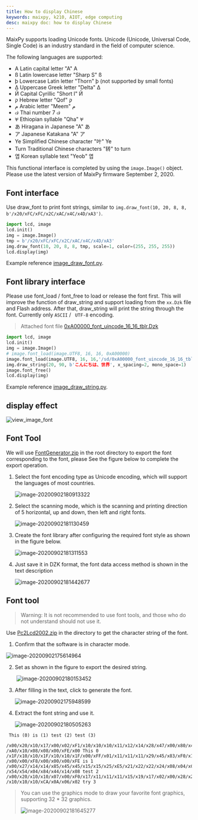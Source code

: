 ```yaml
---
title: How to display Chinese
keywords: maixpy, k210, AIOT, edge computing
desc: maixpy ​​doc: how to display Chinese
---
```



MaixPy supports loading Unicode fonts. Unicode (Unicode, Universal Code, Single Code) is an industry standard in the field of computer science.

The following languages ​​are supported:

* A Latin capital letter "A" A
* ß Latin lowercase letter "Sharp S" ß
* þ Lowercase Latin letter "Thorn" þ (not supported by small fonts)
* Δ Uppercase Greek letter "Delta" Δ
* Й Capital Cyrillic "Short I" Й
* ק Hebrew letter "Qof" ק
* م Arabic letter "Meem" م
* ๗ Thai number 7 ๗
* ቐ Ethiopian syllable "Qha" ቐ
* あ Hiragana in Japanese "A" あ
* ア Japanese Katakana "A" ア
* Ye Simplified Chinese character "叶" Ye
* Turn Traditional Chinese characters "转" to turn
* 엽 Korean syllable text "Yeob" 엽

This functional interface is completed by using the `image.Image()` object. Please use the latest version of MaixPy firmware September 2, 2020.

## Font interface

Use draw_font to print font strings, similar to `img.draw_font(10, 20, 8, 8, b'/x20/xFC/xFC/x2C/xAC/x4C/x4D/xA3')`.

```python
import lcd, image
lcd.init()
img = image.Image()
tmp = b'/x20/xFC/xFC/x2C/xAC/x4C/x4D/xA3'
img.draw_font(10, 20, 8, 8, tmp, scale=1, color=(255, 255, 255))
lcd.display(img)
```

Example reference [image_draw_font.py](https://gitee.com/Sipeed/maixpy_scripts/tree/master/multimedia/gui/image/demo_draw_font/image_draw_font.py).

## Font library interface

Please use font_load / font_free to load or release the font first. This will improve the function of draw_string and support loading from the `xx.Dzk` file and Flash address. After that, draw_string will print the string through the font. Currently only `ASCII` / ` UTF-8` encoding.

> Attached font file [0xA00000_font_uincode_16_16_tblr.Dzk](https://gitee.com/Sipeed/maixpy_scripts/tree/master/multimedia/gui/image/demo_draw_font/tools/0xA00000_font_uincode_16_16_tblr.Dzk)

```python
import lcd, image
lcd.init()
img = image.Image()
# image.font_load(image.UTF8, 16, 16, 0xA00000)
image.font_load(image.UTF8, 16, 16,'/sd/0xA00000_font_uincode_16_16_tblr.Dzk')
img.draw_string(20, 90, b'こんにちは、世界', x_spacing=2, mono_space=1)
image.font_free()
lcd.display(img)
```

Example reference [image_draw_string.py](https://gitee.com/Sipeed/maixpy_scripts/tree/master/multimedia/gui/image/demo_draw_font/image_draw_string.py).

## display effect

![view_image_font](./view_image_font.jpg)

## Font Tool

We will use [FontGenerator.zip](https://gitee.com/Sipeed/maixpy_scripts/tree/master/multimedia/gui/image/demo_draw_font/tools/FontGenerator.zip) in the root directory to export the font corresponding to the font, please See the figure below to complete the export operation.

1. Select the font encoding type as Unicode encoding, which will support the languages ​​of most countries.

   ![image-20200902180913322](./image-20200902180913322.png)

2. Select the scanning mode, which is the scanning and printing direction of 5 horizontal, up and down, then left and right fonts.

   ![image-20200902181130459](./image-20200902181130459.png)

3. Create the font library after configuring the required font style as shown in the figure below.

   ![image-20200902181311553](./image-20200902181311553.png)

4. Just save it in DZK format, the font data access method is shown in the text description

   ![image-20200902181442677](./image-20200902181442677.png)

## Font tool

> Warning: It is not recommended to use font tools, and those who do not understand should not use it.

Use [Pc2Lcd2002.zip](https://gitee.com/Sipeed/maixpy_scripts/tree/master/multimedia/gui/image/demo_draw_font/tools/Pc2Lcd2002.zip) in the directory to get the character string of the font.

1. Confirm that the software is in character mode.

![image-20200902175614964](./image-20200902175614964.png)



2. Set as shown in the figure to export the desired string.

   ​ ![image-20200902180153452](./image-20200902180153452.png)

3. After filling in the text, click to generate the font.

   ![image-20200902175948599](./image-20200902175948599.png)

4. Extract the font string and use it.

   ![image-20200902180505263](./image-20200902180505263.png)

```
 This (0) is (1) test (2) test (3)

/x00/x20/x10/x17/x00/x02/xF1/x10/x10/x10/x11/x12/x14/x28/x47/x00/x80/x40/x40/xFC/x10/x10/x20/xA0/x40 /xA0/x10/x08/x08/x00/xFE/x00 This 0
/x1F/x10/x10/x1F/x10/x10/x1F/x00/xFF/x01/x11/x11/x11/x29/x45/x83/xF0/x10/x10/xF0/x10/x10/xF0/x00/xFE /x00/x00/xF8/x00/x00/x00/xFE is 1
/x00/x27/x14/x14/x85/x45/x45/x15/x15/x25/xE5/x21/x22/x22/x24/x08/x04/xC4/x44/x54/x54/x54/x54/x54/x54 /x54/x54/x04/x84/x44/x14/x08 test 2
/x00/x20/x10/x10/x07/x00/xF0/x17/x11/x11/x11/x15/x19/x17/x02/x00/x28/x24/x24/x20/xFE/x20/x20/xE0/x20 /x10/x10/x10/xCA/x0A/x06/x02 try 3
```

> You can use the graphics mode to draw your favorite font graphics, supporting 32 * 32 graphics.
>
> ![image-20200902181645277](./image-20200902181645277.png)
